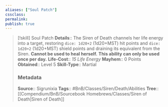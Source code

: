 ```yaml
---
aliases: ["Soul Patch"]
cssclass: 
permalink: 
publish: true
---
```


> [!skill] Soul Patch
> **Details**:: The Siren of Death channels her life energy into a target, restoring `dice: 1d20+2` (1d20+MST) hit points and `dice: 1d20+2` (1d20+MST) shield points and draining its equivalent from the Siren. **Cannot be used to heal herself.** **This ability can only be used once per day.**
> **Life-Cost**:: *15 Life Energy*
> **Mayhem**:: 0 Points
> **Obtained**:: Level 5
> **Skill-Type**:: Martial
> ### Metadata
> **Source**:: Sigrunixia
> **Tags**:: #BnB/Classes/Siren/Death/Abilities
> **Tree**:: [[Compendium/BnB/Sourcebook Homebrews/Classes/Siren of Death|Siren of Death]]
